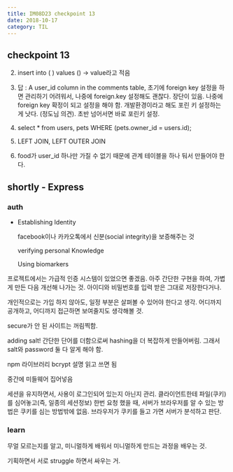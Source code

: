 ```yaml
---
title: IM08D23 checkpoint 13
date: 2018-10-17
category: TIL
---
```


## checkpoint 13

2. insert into ( ) values () -> value라고 적음

3. 답 : A user_id column in the comments table, 초기에 foreign key 설정을 하면 관리하기 어려워서, 나중에 foreign.key 설정해도 괜찮다. 장단이 있음. 나중에 foreign key 확정이 되고 설정을 해야 함. 개발환경이라고 해도 포린 키 설정하는 게 낫다. (정도님 의견). 초반 넘어서면 바로 포린키 설정.
4. select \* from users, pets WHERE (pets.owner_id = users.id);
5. LEFT JOIN, LEFT OUTER JOIN
6. food가 user_id 하나만 가질 수 없기 때문에 관계 테이블을 하나 둬서 만들어야 한다.

## shortly - Express

### auth

- Establishing Identity

  facebook이나 카카오톡에서 신분(social integrity)을 보증해주는 것

  verifying personal Knowledge

  Using biomarkers

프로젝트에서는 가급적 인증 시스템이 있었으면 좋겠음. 아주 간단한 구현을 하여, 가볍게 만든 다음 개선해 나가는 것. 아이디와 비밀번호를 입력 받은 그대로 저장한다거나.

개인적으로는 가입 하지 않아도, 일정 부분은 살펴볼 수 있어야 한다고 생각. 어디까지 공개하고, 어디까지 접근하면 보여줄지도 생각해볼 것.

secure가 안 된 사이트는 꺼림찍함.

adding salt! 간단한 단어를 더함으로써 hashing을 더 복잡하게 만들어버림. 그래서 salt와 password 둘 다 알게 해야 함.

npm 라이브러리 bcrypt 설명 읽고 쓰면 됨

중간에 미들웨어 집어넣음

세션을 유지하면서, 사용이 로그인되어 있는지 아닌지 관리. 클라이언트한테 파일(쿠키)를 심어놓고(즉, 일종의 세션정보) 한번 요청 했을 때, 서버가 브라우저를 알 수 있는 방법은 쿠키를 심는 방법밖에 없음. 브라우저가 쿠키를 들고 가면 서버가 분석하고 판단.

### learn

무얼 모르는지를 알고, 미니멀하게 배워서 미니멀하게 만드는 과정을 배우는 것.

기획하면서 서로 struggle 하면서 싸우는 거.
